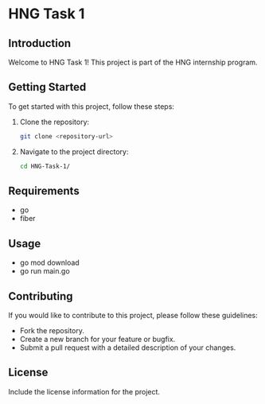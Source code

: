 # HNG Task 1

## Introduction

Welcome to HNG Task 1! This project is part of the HNG internship program.

## Getting Started

To get started with this project, follow these steps:

1. Clone the repository:
   ```bash
   git clone <repository-url>
   ```
2. Navigate to the project directory:
   ```bash
   cd HNG-Task-1/
   ```

## Requirements

- go
- fiber

## Usage

- go mod download
- go run main.go

## Contributing

If you would like to contribute to this project, please follow these guidelines:

- Fork the repository.
- Create a new branch for your feature or bugfix.
- Submit a pull request with a detailed description of your changes.

## License

Include the license information for the project.
